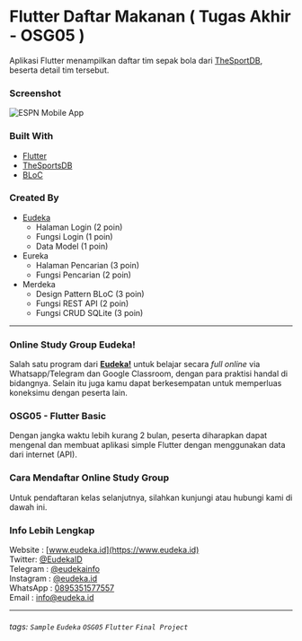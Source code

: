 # Flutter Daftar Makanan ( Tugas Akhir - OSG05 )
Aplikasi Flutter menampilkan daftar tim sepak bola dari [TheSportDB](https://www.thesportsdb.com/), beserta detail tim tersebut.

### Screenshot
![ESPN Mobile App](https://cdn.vox-cdn.com/thumbor/5ZRASaKMcOSnBZ8FxORHlSIjX8k=/12x0:1237x817/920x613/filters:focal(12x0:1237x817):format(webp)/cdn.vox-cdn.com/uploads/chorus_image/image/47789201/iPhone_Screenshot.0.0.jpg "source: theverge.com")

### Built With
- [Flutter](https://flutter.dev)
- [TheSportsDB](https://www.thesportsdb.com/api.php)
- [BLoC](https://pub.dev/packages/bloc)

### Created By
- [Eudeka](https://github.com/eudeka)
    - Halaman Login (2 poin)
    - Fungsi Login (1 poin)
    - Data Model (1 poin)
- Eureka
    - Halaman Pencarian (3 poin)
    - Fungsi Pencarian (2 poin)
- Merdeka
    - Design Pattern BLoC (3 poin)
    - Fungsi REST API (2 poin)
    - Fungsi CRUD SQLite (3 poin)

---

### Online Study Group Eudeka!
Salah satu program dari [**Eudeka!**](https://www.eudeka.id) untuk belajar secara _full online_ via Whatsapp/Telegram dan Google Classroom, dengan para praktisi handal di bidangnya. Selain itu juga kamu dapat berkesempatan untuk memperluas koneksimu dengan peserta lain.

### OSG05 - Flutter Basic
Dengan jangka waktu lebih kurang 2 bulan, peserta diharapkan dapat mengenal dan membuat aplikasi simple Flutter dengan menggunakan data dari internet (API).

### Cara Mendaftar Online Study Group
Untuk pendaftaran kelas selanjutnya, silahkan kunjungi atau hubungi kami di dawah ini.

### Info Lebih Lengkap
Website : [www.eudeka.id](https://www.eudeka.id)  
Twitter: [@EudekaID](https://twitter.com/EudekaID)  
Telegram : [@eudekainfo](https://t.me/eudekainfo)  
Instagram : [@eudeka.id](https://instagram.com/eudeka.id)  
WhatsApp : [0895351577557](https://wa.me/62895351577557)  
Email : [info@eudeka.id](mailto:info@eudeka.id)  

---

###### tags: `Sample` `Eudeka` `OSG05` `Flutter` `Final Project`
